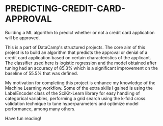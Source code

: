 # PREDICTING-CREDIT-CARD-APPROVAL
Building a ML algorithm to predict whether or not a credit card application will be approved.

This is a part of DataCamp's structured projects. The core aim of this project is to build an algorithm that predicts the approval or denial of a credit card application based on certain characteristics of the applicant. The classifier used here is logistic regression and the model obtained after tuning had an accuracy of 85.3% which is a significant improvement on the baseline of 55.5% that was defined.

My motivation for completing this project is enhance my knowledge of the Machine Learning workflow. Some of the extra skills I gained is using the LabelEncoder class of the SciKit-Learn library for easy handling of categorical variables, performing a grid search using the k-fold cross validation technique to tune hyperparameters and optimize model performance, among many others.

Have fun reading!
